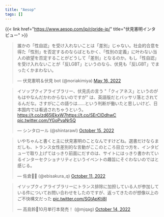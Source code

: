 ```yaml
---
title: "Aesop"
tags: []
---
```


{{< link href="https://www.aesop.com/jp/r/pride-jp/" title="伏見憲明インタビュー" >}}

<blockquote class="twitter-tweet"><p lang="ja" dir="ltr">誰かの「性自認」を受け入れないことは「差別」じゃない。社会的合意を得た「性別」を否定するのならばともかく、「性別の定義」に叶わない当人の欲望を否定することがどうして「差別」となるのか。もし「性自認」を受け入れないことが「反LGBT」というのなら、伏見も「反LGBT」でまったくかまわない。</p>&mdash; 伏見憲明＆伏見 bot (@noriakimiya) <a href="https://twitter.com/noriakimiya/status/1526043714962923520?ref_src=twsrc%5Etfw">May 16, 2022</a></blockquote> <script async src="https://platform.twitter.com/widgets.js" charset="utf-8"></script>

<blockquote class="twitter-tweet"><p lang="ja" dir="ltr">イソップクィアライブラリー、伏見氏の言う &quot;「クィアネス」というのがもはやなんだかわからないのですが&quot; は、英語版だとバッサリ落とされてるんだな。さすがにこの語りは……という判断が働いたと思しいけど、日本国内では看過されちゃうという。<a href="https://t.co/zd65lEkxW7">https://t.co/zd65lEkxW7</a><a href="https://t.co/SErClDdhwC">https://t.co/SErClDdhwC</a> <a href="https://t.co/YGoPvaNr5Q">pic.twitter.com/YGoPvaNr5Q</a></p>&mdash; シンタロール (@shintarawl) <a href="https://twitter.com/shintarawl/status/1581117652331687936?ref_src=twsrc%5Etfw">October 15, 2022</a></blockquote> <script async src="https://platform.twitter.com/widgets.js" charset="utf-8"></script>

<blockquote class="twitter-tweet"><p lang="ja" dir="ltr">いやちゃんと書くと主に伏見憲明のことなんですけどね。選書だけならまだしも、トランス女性差別的な言動がここのところ目立つ方を、インタビューで取り上げてはっきり前面にだすのは、サイトにはっきり書かれているインターセクショナリティというイベントの趣旨にそぐわないのではと感じる。</p>&mdash; 佐倉🏳️‍🌈 (@ebisakura_q) <a href="https://twitter.com/ebisakura_q/status/1579796158364651521?ref_src=twsrc%5Etfw">October 11, 2022</a></blockquote> <script async src="https://platform.twitter.com/widgets.js" charset="utf-8"></script>

<blockquote class="twitter-tweet"><p lang="ja" dir="ltr">イソップクィアライブラリーにトランス排除に加担している人が参加している件についてお問い合わせをしたのですが、返ってきたのが想像以上のご不快構文だった <a href="https://t.co/SGtApKti8I">pic.twitter.com/SGtApKti8I</a></p>&mdash; 高島鈴🏴10月単行本発売！ (@mjqag) <a href="https://twitter.com/mjqag/status/1580911615901589504?ref_src=twsrc%5Etfw">October 14, 2022</a></blockquote> <script async src="https://platform.twitter.com/widgets.js" charset="utf-8"></script>